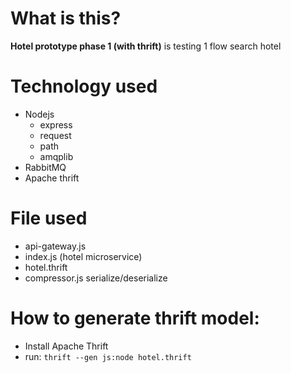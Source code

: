 # What is this?

**Hotel prototype phase 1 (with thrift)** is testing 1 flow search hotel

# Technology used

- Nodejs
	- express
	- request
	- path
	- amqplib
- RabbitMQ
- Apache thrift

# File used

- api-gateway.js
- index.js (hotel microservice)
- hotel.thrift
- compressor.js serialize/deserialize

# How to generate thrift model:

- Install Apache Thrift
- run: ```thrift --gen js:node hotel.thrift```